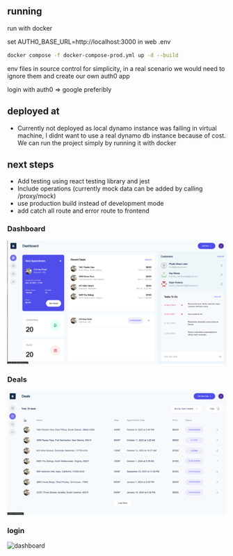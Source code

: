 ## running

run with docker

set AUTH0_BASE_URL=http://localhost:3000
in web .env

```sh
docker compose -f docker-compose-prod.yml up -d --build
```

env files in source control for simplicity, in a real scenario we would need to ignore them and create our own auth0 app

login with auth0 => google preferibly

## deployed at

- Currently not deployed as local dynamo instance was failing in virtual machine, I didnt want to use a real dynamo db instance because of cost. We can run the project simply by running it with docker

## next steps

- Add testing using react testing library and jest
- Include operations (currently mock data can be added by calling /proxy/mock)
- use production build instead of development mode
- add catch all route and error route to frontend

### Dashboard

![dashboard](./images/dashboard.png)

### Deals

![dashboard](./images/deals.png)

### login

![dashboard](./images/login.png)
